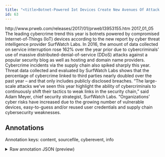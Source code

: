 ```yaml
---
title: "<title>Botnet-Powered Iot Devices Create New Avenues Of Attack Says New Report By Surfwatch Labs </title>"
id: 63
---
```


<title>Botnet-Powered Iot Devices Create New Avenues Of Attack Says New Report By Surfwatch Labs </title>
<source> http://www.prweb.com/releases/2017/01/prweb13953155.htm </source>
<date> 2017_01_05 </date>
<text>
 The leading cybercrime trend this year is botnets powered by compromised Internet-of-Things (IoT) devices according to the new report by cyber threat intelligence provider SurfWatch Labs.
In 2016, the amount of data collected on service interruption rose 162% over the year prior due to cybercriminals’ use of massive distributed-denial-of-service (DDoS) attacks against a popular security blog as well as hosting and domain name providers.
Cybercrime incidents via the supply chain also spiked sharply this year.
Threat data collected and evaluated by SurfWatch Labs shows that the percentage of cybercrime linked to third parties nearly doubled over the past year – and that only includes publicly disclosed breaches.
“The large-scale attacks we’ve seen this year highlight the ability of cybercriminals to continuously shift their tactics to weak links in the security chain,” said Adam Meyer, chief security strategist, SurfWatch Labs.
“Organizations’ cyber risks have increased due to the growing number of vulnerable devices, easy-to-guess and/or reused user credentials and supply chain cybersecurity weaknesses.
</text>



## Annotations

Annotation keys: content, sourcefile, cyberevent, info

<details>
<summary>Raw annotation JSON (preview)</summary>

```json
{
  "content": "The leading cybercrime trend this year is botnets powered by compromised Internet-of-Things (IoT) devices according to the new report by cyber threat intelligence provider SurfWatch Labs. In 2016, the amount of data collected on service interruption rose 162% over the year prior due to cybercriminals\u2019 use of massive distributed-denial-of-service (DDoS) attacks against a popular security blog as well as hosting and domain name providers. Cybercrime incidents via the supply chain also spiked sharply this year. Threat data collected and evaluated by SurfWatch Labs shows that the percentage of cybercrime linked to third parties nearly doubled over the past year \u2013 and that only includes publicly disclosed breaches. \u201cThe large-scale attacks we\u2019ve seen this year highlight the ability of cybercriminals to continuously shift their tactics to weak links in the security chain,\u201d said Adam Meyer, chief security strategist, SurfWatch Labs. \u201cOrganizations\u2019 cyber risks have increased due to the growing number of vulnerable devices, easy-to-guess and/or reused user credentials and supply chain cybersecurity weaknesses.",
  "sourcefile": "63.txt",
  "cyberevent": {
    "hopper": [
      {
        "index": 0,
        "events": [
          {
            "index": "E3",
            "type": "Attack",
            "realis": "Generic",
            "nugget": {
              "startOffset": 212,
              "index": "T7",
              "endOffset": 226,
              "text": "data collected"
            },
            "argument": [
              {
                "index": "T6",
                "text": "2016",
                "endOffset": 196,
                "role": {
                  "type": "Time"
                },
                "startOffset": 192,
                "type": "Time"
              },
              {
                "index": "T3",
                "text": "a popular security blog",
                "endOffset": 395,
                "role": {
                  "type": "Victim"
                },
                "startOffset": 372,
                "type": "System"
              },
              {
                "index": "T4",
                "text": "hosting",
                "endOffset": 414,
                "role": {
                  "type": "Victim"
                },
                "startOffset": 407,
                "type": "System"
              },
              {
                "index": "T2",
                "text": "distributed-denial-of-service (DDoS) attacks",
                "endOffset": 363,
                "role": {
                  "CAPEC-Meta": "Flooding",
                  "type": "Attack-Pattern",
                  "confidence": 0.922259658575058
                },
                "startOffset": 319,
                "type": "Capabilities"
              },
              {
                "index": "T5",
                "text": "domain name providers",
                "endOffset": 440,
                "role": {
                  "type": "Victim"
                },
                "startOffset": 419,
                "type": "System"
              },
              {
                "index": "T1",
                "text": "cybercriminals",
                "endOffset": 302,
                "role": {
                  "type": "Attacker"
                },
                "startOffset": 288,
                "type": "Person"
              }
            ],
            "subtype": "Databreach"
          }
        ]
      }
    ]
  },
  "info": {
    "title": "Botnet-Powered Iot Devices Create New Avenues Of Attack Says New Report By Surfwatch Labs",
    "date": "2017_01_05",
    "type": "text",
    "link": "http://www.prweb.com/releases/2017/01/prweb13953155.htm"
  }
}
```
</details>
